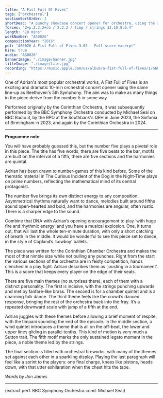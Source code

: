 ```yaml
---
title: "A Fist Full Of Fives"
tags: ["orchestral"]
sectionSortOrder: 3
shortDesc: "A punchy showcase concert opener for orchestra, using the same line-up as Beethoven 5"
forces: "2+p.2.2.2+cb / 2.2.3 / timp / strings 12.10.8.6.4"
length: "10 mins"
workNumber: "AS0026"
compositionYear: "2016"
pdf: "AS0026 A Fist Full of Fives-3.02 - Full score excerpt"
hire: true
audio: "AS0026"
bannerImage: "./image/banner.jpg"
titleImage: "./image/tile.jpg"
recording: "https://music.apple.com/us/album/a-fist-full-of-fives/1766897662?i=1766897667"
---
```


One of Adrian's most popular orchestral works, A Fist Full of Fives is an exciting and dramatic 10-min orchestral concert opener using the same line-up as Beethoven's 5th Symphony. The aim was to make as many things in the piece derive from the number 5 in some way.
    
​Performed originally by the Corinthian Orchestra, it was subsequently performed by the BBC Symphony Orchestra conducted by Michael Seal on BBC Radio 3, by the RPO at the Southbank's QEH in June 2023, the Sinfonia of Birmingham in 2023, and again by the Corinthian Orchestra in 2024.

<hr class="h-px border-t-0 bg-transparent bg-gradient-to-r from-transparent via-white to-transparent opacity-60" />

<b>Programme note</b>
    
You will have probably guessed this, but the number five plays a pivotal role in this piece. The title has five words, there are five beats to the bar, motifs are built on the interval of a fifth, there are five sections and the harmonies are quintal. 

Adrian has been drawn to number-games of this kind before. Some of the thematic material in The Curious Incident of the Dog in the Night-Time plays on prime numbers, reflecting the mathematical mind of its central protagonist.

The number five brings its own distinct energy to any composition. Asymmetrical rhythms naturally want to dance, melodies built around fifths sound open-hearted and bold, and the harmonies are angular, often rustic. There is a sharper edge to the sound.

Combine that DNA with Adrian’s opening encouragement to play ‘with huge fire and rhythmic energy’ and you have a musical explosion. One, it turns out, that will last the whole ten-minute duration, with only a short catching of breath in the middle. It would be wonderful to see this piece set to dance, in the style of Copland’s ‘cowboy’ ballets.

The piece was written for the Corinthian Chamber Orchestra and makes the most of that nimble size while not pulling any punches. Right from the start the various sections of the orchestra are in feisty competition, hands clenched in a play fight. Adrian describes them as ‘jousting in a tournament’. This is a score that keeps every player on the edge of their seats.

There are five main themes (no surprises there), each of them with a distinct personality. 
The first is incisive, with the strings punching upwards and met by fanfare-like brass. The second is for a chamber quintet and is a charming folk dance. The third theme feels like the crowd’s danced response, bringing the rest of the orchestra back into the fray. It’s a repeated downward scale with jump of a fifth at the end.

Adrian juggles with these themes before allowing a brief moment of respite, with the timpani sounding the end of the episode. In the middle section, a wind quintet introduces a theme that is all on the off-beat, the lower and upper lines gliding in parallel tenths. This kind of motion is very much a Sutton trait. The fifth motif marks the only sustained legato moment in the piece, a noble theme led by the strings.

The final section is filled with orchestral fireworks, with many of the themes set against each other in a sparkling display. Playing the last paragraph will feel like a sprint to the players: one final charge, knees like pistons, heads down, with that utter exhilaration when the chest hits the tape.  

<i>Words by Jon James</i>

<hr class="h-px border-t-0 bg-transparent bg-gradient-to-r from-transparent via-white to-transparent opacity-60" />

(extract perf. BBC Symphony Orchestra cond. Michael Seal)